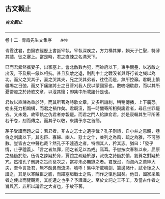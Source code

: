 

## 古文觀止

##### 古文觀止

* * *

卷十二 ‧ 青霞先生文集序　　`茅坤`

青霞沈君，由錦衣經歷上書詆宰執，宰執深疾之，方力構其罪，賴天子仁聖，特薄其譴，徙之塞上。當是時，君之直諫之名滿天下。

已而君纍然攜妻子，出家塞上。會北敵數內犯，而帥府以下，束手閉壘，以恣敵之出沒，不及飛一鏃以相抗。甚且及敵之退，則割中土之戰沒者與野行者之馘以為功。而父之哭其子，妻之哭其夫，兄之哭其弟者，往往而是，無所控籲。君既上憤疆埸之日弛，而又下痛諸將士之日菅刈我人民以蒙國家也。數嗚咽欷歔，而以其所憂鬱發之於詩歌文章，以泄其懷；即集中所載諸什是也。

君故以直諫為重於時，而其所著為詩歌文章，又多所譏刺，稍稍傳播，上下震恐。始出死力相煽構，而君之禍作矣。君既沒，而一時閫寄所相與讒君者，尋且坐罪罷去。又未幾，故宰執之仇君者亦報罷。而君之門人給諫俞君，於是裒輯其生平所著若干卷，刻而傳之。而其子以敬，來請予序之首簡。

茅子受讀而題之曰：若君者，非古之志士之遺乎哉？孔子刪詩，自小弁之怨親，巷伯之刺讒以下，其忠臣、寡婦、幽人、懟士之什，並列之為風，疏之為雅，不可勝數。豈皆古之中聲也哉？然孔子不遽遺之者，特憫其人，矜其志。猶曰：「發乎情，止乎禮義」、「言之者無罪，聞之者足以為戒」焉耳。予嘗按次春秋以來，屈原之騷疑於怨，伍胥之諫疑於脅，賈誼之疏疑於激，叔夜之詩疑於憤，劉蕡之對疑於亢。然推孔子刪詩之旨而裒次之，當亦未必無錄之者。君既沒，而海內之薦紳大夫，至今言及君，無不酸鼻而流涕。嗚呼！集中所載鳴劍、籌邊諸什，試令後之人讀之，其足以寒賊臣之膽，而躍塞垣戰士之馬，而作之愾也固矣。他日，國家采風者之使出而覽觀焉，其能遺之也乎？予謹識之。至於文詞之工不工，及當古作者之旨與否，非所以論君之大者也，予故不著。

* * *

